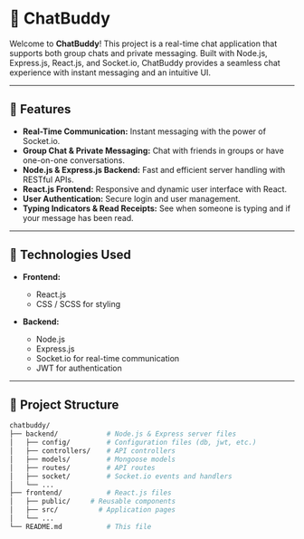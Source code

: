 # 💬 ChatBuddy

Welcome to **ChatBuddy**! This project is a real-time chat application that supports both group chats and private messaging. Built with Node.js, Express.js, React.js, and Socket.io, ChatBuddy provides a seamless chat experience with instant messaging and an intuitive UI.


---

## 🚀 Features

- **Real-Time Communication:** Instant messaging with the power of Socket.io.
- **Group Chat & Private Messaging:** Chat with friends in groups or have one-on-one conversations.
- **Node.js & Express.js Backend:** Fast and efficient server handling with RESTful APIs.
- **React.js Frontend:** Responsive and dynamic user interface with React.
- **User Authentication:** Secure login and user management.
- **Typing Indicators & Read Receipts:** See when someone is typing and if your message has been read.

---


## 🔧 Technologies Used

- **Frontend:**
  - React.js
  - CSS / SCSS for styling

- **Backend:**
  - Node.js
  - Express.js
  - Socket.io for real-time communication
  - JWT for authentication 

---

## 📂 Project Structure

```bash
chatbuddy/
├── backend/            # Node.js & Express server files
│   ├── config/         # Configuration files (db, jwt, etc.)
│   ├── controllers/    # API controllers
│   ├── models/         # Mongoose models 
│   ├── routes/         # API routes
│   ├── socket/         # Socket.io events and handlers
│   └── ...
├── frontend/           # React.js files
│   ├── public/     # Reusable components
│   ├── src/          # Application pages         
│   └── ...
└── README.md           # This file
